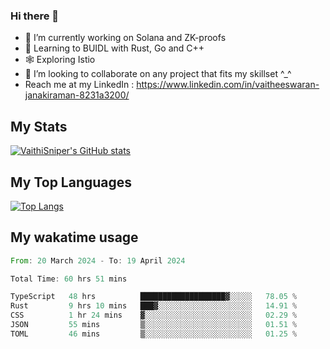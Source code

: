 ### Hi there 👋

- 🔭 I’m currently working on Solana and ZK-proofs
- 📖 Learning to BUIDL with Rust, Go and C++
- 🕸️ Exploring Istio
- 👯 I’m looking to collaborate on any project that fits my skillset ^_^
- Reach me at my LinkedIn : https://www.linkedin.com/in/vaitheeswaran-janakiraman-8231a3200/

## My Stats
[![VaithiSniper's GitHub stats](https://github-readme-stats.vercel.app/api?username=VaithiSniper&hide=stars&theme=radical)](https://github.com/anuraghazra/github-readme-stats)

## My Top Languages

[![Top Langs](https://github-readme-stats.vercel.app/api/top-langs/?username=VaithiSniper&layout=compact)](https://github.com/anuraghazra/github-readme-stats)

## My wakatime usage

<!--START_SECTION:waka-->

```rust
From: 20 March 2024 - To: 19 April 2024

Total Time: 60 hrs 51 mins

TypeScript   48 hrs          ███████████████████▓░░░░░   78.05 %
Rust         9 hrs 10 mins   ███▓░░░░░░░░░░░░░░░░░░░░░   14.91 %
CSS          1 hr 24 mins    ▓░░░░░░░░░░░░░░░░░░░░░░░░   02.29 %
JSON         55 mins         ▒░░░░░░░░░░░░░░░░░░░░░░░░   01.51 %
TOML         46 mins         ▒░░░░░░░░░░░░░░░░░░░░░░░░   01.25 %
```

<!--END_SECTION:waka-->
